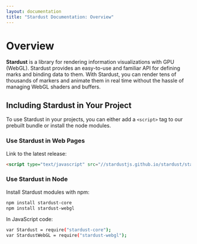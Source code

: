 ```yaml
---
layout: documentation
title: "Stardust Documentation: Overview"
---
```


Overview
====

**Stardust** is a library for rendering information visualizations with GPU (WebGL). Stardust provides an easy-to-use
and familiar API for defining marks and binding data to them. With Stardust, you can render tens of thousands
of markers and animate them in real time without the hassle of managing WebGL shaders and buffers.

Including Stardust in Your Project
----

To use Stardust in your projects, you can either
add a `<script>` tag to our prebuilt bundle
or install the node modules.

### Use Stardust in Web Pages

Link to the latest release:

```html
<script type="text/javascript" src="//stardustjs.github.io/stardust/stardust.bundle.min.js"></script>
```

### Use Stardust in Node

Install Stardust modules with npm:

```bash
npm install stardust-core
npm install stardust-webgl
```

In JavaScript code:

```bash
var Stardust = require("stardust-core");
var StardustWebGL = require("stardust-webgl");
```